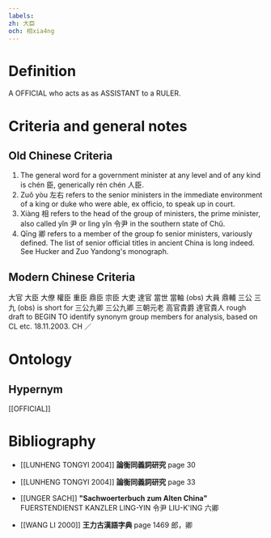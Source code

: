 ```yaml
---
labels: 
zh: 大臣
och: 相xia4ng
---
```


# Definition
A OFFICIAL who acts as as ASSISTANT to a RULER.
# Criteria and general notes
## Old Chinese Criteria
1. The general word for a government minister at any level and of any kind is chén 臣, generically rén chén 人臣.
2. Zuǒ yòu 左右 refers to the senior ministers in the immediate environment of a king or duke who were able, ex officio, to speak up in court.
3. Xiàng 相 refers to the head of the group of ministers, the prime minister, also called yǐn 尹 or lìng yǐn 令尹 in the southern state of Chǔ.
4. Qīng 卿 refers to a member of the group fo senior ministers, variously defined.
The list of senior official titles in ancient China is long indeed. See Hucker and Zuo Yandong's monograph.
## Modern Chinese Criteria
大官
大臣
大僚
權臣
重臣
鼎臣
宗臣
大吏
達官
當世
當軸 (obs)
大員
鼎輔
三公
三九 (obs) is short for 三公九卿
三公九卿
三朝元老
高官貴爵
達官貴人
rough draft to BEGIN TO identify synonym group members for analysis, based on CL etc. 18.11.2003. CH ／
# Ontology

## Hypernym
[[OFFICIAL]]
# Bibliography
- [[LUNHENG TONGYI 2004]]
**論衡同義詞研究** page 30

- [[LUNHENG TONGYI 2004]]
**論衡同義詞研究** page 33

- [[UNGER SACH]]
**"Sachwoerterbuch zum Alten China"** 
FUERSTENDIENST
KANZLER
LING-YIN 令尹
LIU-K'ING 六卿
- [[WANG LI 2000]]
**王力古漢語字典** page 1469
郎，卿